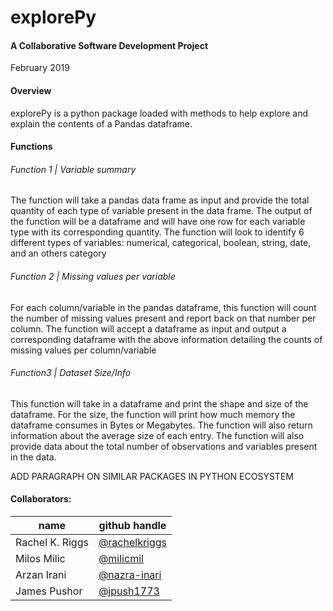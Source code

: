 # explorePy

#### A Collaborative Software Development Project

February 2019

#### Overview

explorePy is a python package loaded with methods to help explore and explain the contents of a Pandas dataframe. 

#### Functions

###### Function 1 | Variable summary
The function will take a pandas data frame as input and provide the total quantity of each type of variable present in the data frame. The output of the function will be a dataframe and will have one row for each variable type with its corresponding quantity. The function will look to identify 6 different types of variables: numerical, categorical, boolean, string, date, and an others category

###### Function 2 | Missing values per variable
For each column/variable in the pandas dataframe, this function will count the number of missing values present and report back on that number per column. The function will accept a dataframe as input and output a corresponding dataframe with the above information detailing the counts of missing values per column/variable

###### Function3 | Dataset Size/Info
This function will take in a dataframe and print the shape and size of the dataframe. For the size, the function will print how much memory the dataframe consumes in Bytes or Megabytes. The function will also return information about the average size of each entry. The function will also provide data about the total number of observations and variables present in the data.

ADD PARAGRAPH ON SIMILAR PACKAGES IN PYTHON ECOSYSTEM


#### Collaborators:

| name | github handle |
| ---- | ------ |
| Rachel K. Riggs | [@rachelkriggs](https://github.com/rachelkriggs) |
| Milos Milic     | [@milicmil](https://github.com/milicmil) |
| Arzan Irani     | [@nazra-inari](https://github.com/nazra-inari) |
| James Pushor    | [@jpush1773](https://github.com/jpush1773)
